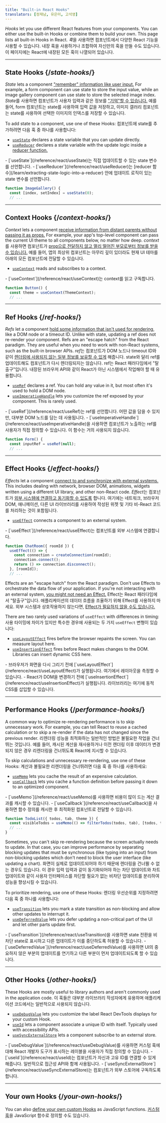 ```yaml
---
title: "Built-in React Hooks"
translators: [정재남, 유은미, 고석영]
---
```


<Intro>

*Hooks* let you use different React features from your components. You can either use the built-in Hooks or combine them to build your own. This page lists all built-in Hooks in React.
<Trans>*훅*을 사용하면 컴포넌트에서 다양한 React 기능을 사용할 수 있습니다. 내장 훅을 사용하거나 조합하여 자신만의 훅을 만들 수도 있습니다. 이 페이지에는 React에 내장된 모든 훅이 나열되어 있습니다.</Trans>

</Intro>

---

## State Hooks {/*state-hooks*/}

*State* lets a component ["remember" information like user input.](/learn/state-a-components-memory) For example, a form component can use state to store the input value, while an image gallery component can use state to store the selected image index.
<Trans>*State*를 사용하면 컴포넌트가 사용자 입력과 같은 정보를 ["기억"할 수 있습니다.](/learn/state-a-components-memory) 예를 들어, form 컴포넌트는 state를 사용하여 입력 값을 저장하고, 이미지 갤러리 컴포넌트는 state를 사용하여 선택한 이미지의 인덱스를 저장할 수 있습니다.</Trans>

To add state to a component, use one of these Hooks:
<Trans>컴포넌트에 state를 추가하려면 다음 훅 중 하나를 사용합니다:</Trans>

* [`useState`](/reference/react/useState) declares a state variable that you can update directly.
* [`useReducer`](/reference/react/useReducer) declares a state variable with the update logic inside a [reducer function.](/learn/extracting-state-logic-into-a-reducer)
<TransBlock>
- [`useState`](/reference/react/useState)는 직접 업데이트할 수 있는 state 변수를 선언합니다.
- [`useReducer`](/reference/react/useReducer)는 [reducer 함수](/learn/extracting-state-logic-into-a-reducer) 안에 업데이트 로직이 있는 state 변수를 선언합니다.
</TransBlock>

```js
function ImageGallery() {
  const [index, setIndex] = useState(0);
  // ...
```

---

## Context Hooks {/*context-hooks*/}

*Context* lets a component [receive information from distant parents without passing it as props.](/learn/passing-props-to-a-component) For example, your app's top-level component can pass the current UI theme to all components below, no matter how deep.
<Trans>*context*를 사용하면 컴포넌트가 [prop으로 전달하지 않고 멀리 떨어진 부모로부터 정보를 받을 수 있습니다.](/learn/passing-props-to-a-component) 예를 들어, 앱의 최상위 컴포넌트는 아무리 깊이 있더라도 현재 UI 테마를 아래의 모든 컴포넌트에 전달할 수 있습니다.</Trans>

* [`useContext`](/reference/react/useContext) reads and subscribes to a context.
<TransBlock>
- [`useContext`](/reference/react/useContext)는 context를 읽고 구독합니다.
</TransBlock>

```js
function Button() {
  const theme = useContext(ThemeContext);
  // ...
```

---

## Ref Hooks {/*ref-hooks*/}

*Refs* let a component [hold some information that isn't used for rendering,](/learn/referencing-values-with-refs) like a DOM node or a timeout ID. Unlike with state, updating a ref does not re-render your component. Refs are an "escape hatch" from the React paradigm. They are useful when you need to work with non-React systems, such as the built-in browser APIs.
<Trans>*ref*는 컴포넌트가 DOM 노드나 timeout ID와 같이 [렌더링에 사용되지 않는 일부 정보를 보유할 수 있게](/learn/referencing-values-with-refs) 해줍니다. state와 달리 ref를 업데이트해도 컴포넌트가 다시 렌더링되지는 않습니다. ref는 React 패러다임에서 "탈출구"입니다. 내장된 브라우저 API와 같이 React가 아닌 시스템에서 작업해야 할 때 유용합니다.</Trans>

* [`useRef`](/reference/react/useRef) declares a ref. You can hold any value in it, but most often it's used to hold a DOM node.
* [`useImperativeHandle`](/reference/react/useImperativeHandle) lets you customize the ref exposed by your component. This is rarely used.
<TransBlock>
- [`useRef`](/reference/react/useRef)는 ref를 선언합니다. 어떤 값을 담을 수 있지만, 대부분 DOM 노드를 담는 데 사용됩니다.
- [`useImperativeHandle`](/reference/react/useImperativeHandle)을 사용하면 컴포넌트가 노출하는 ref를 사용자가 직접 정의할 수 있습니다. 이 함수는 거의 사용되지 않습니다.
</TransBlock>

```js
function Form() {
  const inputRef = useRef(null);
  // ...
```

---

## Effect Hooks {/*effect-hooks*/}

*Effects* let a component [connect to and synchronize with external systems.](/learn/synchronizing-with-effects) This includes dealing with network, browser DOM, animations, widgets written using a different UI library, and other non-React code.
<Trans>*Effect*는 컴포넌트가 [외부 시스템에 연결하고 동기화할 수 있도록](/learn/synchronizing-with-effects) 합니다. 여기에는 네트워크, 브라우저 DOM, 애니메이션, 다른 UI 라이브러리를 사용하여 작성된 위젯 및 기타 비-React 코드를 처리하는 것이 포함됩니다.</Trans>

* [`useEffect`](/reference/react/useEffect) connects a component to an external system.
<TransBlock>
- [`useEffect`](/reference/react/useEffect)는 컴포넌트를 외부 시스템에 연결합니다.
</TransBlock>

```js
function ChatRoom({ roomId }) {
  useEffect(() => {
    const connection = createConnection(roomId);
    connection.connect();
    return () => connection.disconnect();
  }, [roomId]);
  // ...
```

Effects are an "escape hatch" from the React paradigm. Don't use Effects to orchestrate the data flow of your application. If you're not interacting with an external system, [you might not need an Effect.](/learn/you-might-not-need-an-effect)
<Trans>Effect는 React 패러다임에서 "탈출구"입니다. 애플리케이션의 데이터 흐름을 조율하기 위해 Effect를 사용하지 마세요. 외부 시스템과 상호작용하지 않는다면, [Effect가 필요하지 않을 수도 있습니다.](/learn/you-might-not-need-an-effect)</Trans>

There are two rarely used variations of `useEffect` with differences in timing:
<Trans>사용 타이밍에 차이가 있지만 특수한 경우에 사용되는 두 가지 `useEffect` 변형이 있습니다:</Trans>

* [`useLayoutEffect`](/reference/react/useLayoutEffect) fires before the browser repaints the screen. You can measure layout here.
* [`useInsertionEffect`](/reference/react/useInsertionEffect) fires before React makes changes to the DOM. Libraries can insert dynamic CSS here.
<TransBlock>
- 브라우저가 화면을 다시 그리기 전에 [`useLayoutEffect`](/reference/react/useLayoutEffect)가 실행됩니다. 여기에서 레이아웃을 측정할 수 있습니다.
- React가 DOM을 변경하기 전에 [`useInsertionEffect`](/reference/react/useInsertionEffect)가 실행됩니다. 라이브러리는 여기에 동적 CSS를 삽입할 수 있습니다.
</TransBlock>

---

## Performance Hooks {/*performance-hooks*/}

A common way to optimize re-rendering performance is to skip unnecessary work. For example, you can tell React to reuse a cached calculation or to skip a re-render if the data has not changed since the previous render.
<Trans>리렌더링 성능을 최적화하는 일반적인 방법은 불필요한 작업을 건너뛰는 것입니다. 예를 들어, 캐시된 계산을 재사용하거나 이전 렌더링 이후 데이터가 변경되지 않은 경우 리렌더링을 건너뛰도록 React에 지시할 수 있습니다.</Trans>

To skip calculations and unnecessary re-rendering, use one of these Hooks:
<Trans>계산과 불필요한 리렌더링을 건너뛰려면 다음 훅 중 하나를 사용하세요:</Trans>

- [`useMemo`](/reference/react/useMemo) lets you cache the result of an expensive calculation.
- [`useCallback`](/reference/react/useCallback) lets you cache a function definition before passing it down to an optimized component.
<TransBlock>
- [`useMemo`](/reference/react/useMemo)를 사용하면 비용이 많이 드는 계산 결과를 캐시할 수 있습니다.
- [`useCallback`](/reference/react/useCallback)을 사용하면 함수 정의를 캐시한 후 최적화된 컴포넌트로 전달할 수 있습니다.
</TransBlock>

```js
function TodoList({ todos, tab, theme }) {
  const visibleTodos = useMemo(() => filterTodos(todos, tab), [todos, tab]);
  // ...
}
```

Sometimes, you can't skip re-rendering because the screen actually needs to update. In that case, you can improve performance by separating blocking updates that must be synchronous (like typing into an input) from non-blocking updates which don't need to block the user interface (like updating a chart).
<Trans>화면이 실제로 업데이트되어야 하기 때문에 렌더링을 건너뛸 수 없는 경우도 있습니다. 이 경우 입력 입력과 같이 동기화되어야 하는 차단 업데이트와 차트 업데이트와 같이 사용자 인터페이스를 차단할 필요가 없는 비차단 업데이트를 분리하여 성능을 향상시킬 수 있습니다.</Trans>

To prioritize rendering, use one of these Hooks:
<Trans>렌더링 우선순위를 지정하려면 다음 훅 중 하나를 사용합니다:</Trans>

- [`useTransition`](/reference/react/useTransition) lets you mark a state transition as non-blocking and allow other updates to interrupt it.
- [`useDeferredValue`](/reference/react/useDeferredValue) lets you defer updating a non-critical part of the UI and let other parts update first.
<TransBlock>
- [`useTransition`](/reference/react/useTransition)을 사용하면 state 전환을 비차단 state로 표시하고 다른 업데이트가 이를 중단하도록 허용할 수 있습니다.
- [`useDeferredValue`](/reference/react/useDeferredValue)를 사용하면 UI의 중요하지 않은 부분의 업데이트를 연기하고 다른 부분이 먼저 업데이트되도록 할 수 있습니다.
</TransBlock>

---

## Other Hooks {/*other-hooks*/}

These Hooks are mostly useful to library authors and aren't commonly used in the application code.
<Trans>이 훅들은 대부분 라이브러리 작성자에게 유용하며 애플리케이션 코드에서는 일반적으로 사용되지 않습니다.</Trans>

- [`useDebugValue`](/reference/react/useDebugValue) lets you customize the label React DevTools displays for your custom Hook.
- [`useId`](/reference/react/useId) lets a component associate a unique ID with itself. Typically used with accessibility APIs.
- [`useSyncExternalStore`](/reference/react/useSyncExternalStore) lets a component subscribe to an external store.
<TransBlock>
- [`useDebugValue`](/reference/react/useDebugValue)를 사용하면 커스텀 훅에 대해 React 개발자 도구가 표시하는 레이블을 사용자가 직접 정의할 수 있습니다.
- [`useId`](/reference/react/useId)는 컴포넌트가 자신과 고유 ID를 연결할 수 있게 해줍니다. 일반적으로 접근성 API와 함께 사용됩니다.
- [`useSyncExternalStore`](/reference/react/useSyncExternalStore)는 컴포넌트가 외부 스토어에 구독하도록 합니다.
</TransBlock>

---

## Your own Hooks {/*your-own-hooks*/}

You can also [define your own custom Hooks](/learn/reusing-logic-with-custom-hooks#extracting-your-own-custom-hook-from-a-component) as JavaScript functions.
<Trans>[커스텀 훅](/learn/reusing-logic-with-custom-hooks#extracting-your-own-custom-hook-from-a-component)을 JavaScript 함수로 정의할 수도 있습니다.</Trans>
